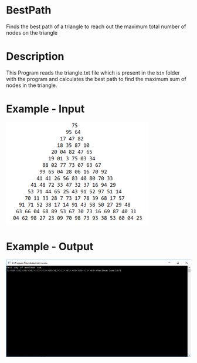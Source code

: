 # BestPath
Finds the best path of a triangle to reach out the maximum total number of nodes on the triangle
# Description
This Program reads the triangle.txt file which is present in the `bin` folder with the program 
and calculates the best path to find the maximum sum of nodes in the triangle.
# Example - Input
![triangle-example](https://raw.githubusercontent.com/HasanBolu/BestPath/master/triangle-example.PNG)
# Example - Output
![Result](https://raw.githubusercontent.com/HasanBolu/BestPath/master/result.PNG)
